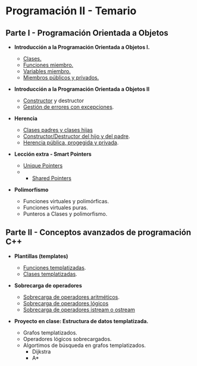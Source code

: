 # Programación II - Temario

## Parte I - Programación Orientada a Objetos
 * **Introducción a la Programación Orientada a Objetos I.**
   * [Clases.](./temario/clases.md)
   * [Funciones miembro.](./temario/clases.md)
   * [Variables miembro.](./temario/clases.md)
   * [Miembros públicos y privados.](./temario/clasesII.md)
 * **Introducción a la Programación Orientada a Objetos II**
   * [Constructor](./temario/clasesIII.md) y destructor
   * [Gestión de errores con excepciones](./temario/excepciones.md).
   

 * **Herencia**
   * [Clases padres y clases hijas](./temario/herencia.md)
   * [Constructor/Destructor del hijo y del padre](./temario/herenciaII.md).
   * [Herencia pública, progegida y privada](./temario/herenciaIII.md).

 * **Lección extra - Smart Pointers**
   * [Unique Pointers](./temario/smartpointers.md)
   * * [Shared Pointers](./temario/smartpointersii.md)
   

 * **Polimorfismo**
   * Funciones virtuales y polimórficas.
   * Funciones virtuales puras.
   * Punteros a Clases y polimorfismo.

## Parte II - Conceptos avanzados de programación C++

 * **Plantillas (templates)**
   * [Funciones templatizadas](temario/funcionestempl.md).
   * [Clases templatizadas](temario/clasescionestempl.md).
  
 * **Sobrecarga de operadores**
   * [Sobrecarga de operadores aritméticos](temario/sobrecargaopar.md).
   * [Sobrecarga de operadores lógicos](temario/sobrecargaoplog.md)
   * [Sobrecarga de operadores istream o ostream](temario/sobrecargaopos.md)

 * **Proyecto en clase: Estructura de datos templatizada.**
   * Grafos templatizados.
   * Operadores lógicos sobrecargados.
   * Algortimos de búsqueda en grafos templatizados.
     * Dijkstra
     * A*